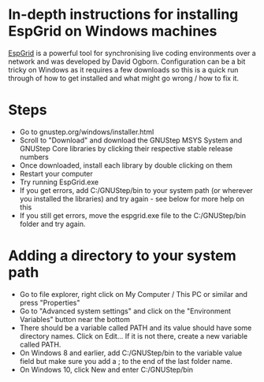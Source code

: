 # In-depth instructions for installing EspGrid on Windows machines

[EspGrid](https://github.com/d0kt0r0/EspGrid) is a powerful tool for synchronising live coding environments over a network and was developed by David Ogborn. Configuration can be a bit tricky on Windows as it requires a few downloads so this is a quick run through of how to get installed and what might go wrong / how to fix it.

# Steps

- Go to gnustep.org/windows/installer.html
- Scroll to "Download" and download the GNUStep MSYS System and GNUStep Core libraries by clicking their respective stable release numbers
- Once downloaded, install each library by double clicking on them
- Restart your computer
- Try running EspGrid.exe
- If you get errors, add C:/GNUStep/bin to your system path (or wherever you installed the libraries) and try again - see below for more help on this
- If you still get errors, move the espgrid.exe file to the C:/GNUStep/bin folder and try again.

# Adding a directory to your system path

- Go to file explorer, right click on My Computer / This PC or similar and press "Properties"
- Go to "Advanced system settings" and click on the "Environment Variables" button near the  bottom
- There should be a variable called PATH and its value should have some directory names. Click on Edit... If it is not there, create a new variable called PATH.
- On Windows 8 and earlier, add C:/GNUStep/bin to the variable value field but make sure you add a ; to the end of the last folder name.
- On Windows 10, click New and enter C:/GNUStep/bin